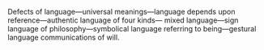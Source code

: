 Defects of language—universal meanings—language depends upon reference—authentic language of four kinds— mixed language—sign language of philosophy—symbolical language referring to being—gestural language communications of will.